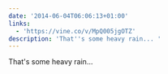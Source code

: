 ```yaml
---
date: '2014-06-04T06:06:13+01:00'
links:
  - 'https://vine.co/v/MpQ005jgOTZ'
description: 'That''s some heavy rain... '
---
```

That's some heavy rain... 
